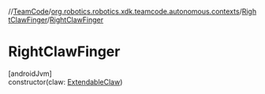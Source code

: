 //[TeamCode](../../../index.md)/[org.robotics.robotics.xdk.teamcode.autonomous.contexts](../index.md)/[RightClawFinger](index.md)/[RightClawFinger](-right-claw-finger.md)

# RightClawFinger

[androidJvm]\
constructor(claw: [ExtendableClaw](../../org.robotics.robotics.xdk.teamcode.subsystem.claw/-extendable-claw/index.md))
